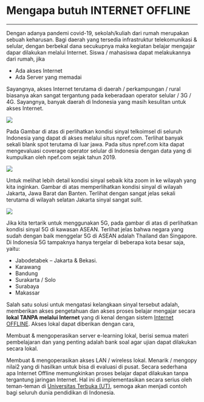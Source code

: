 # Mengapa butuh INTERNET OFFLINE
---
Dengan adanya pandemi covid-19, sekolah/kuliah dari rumah merupakan sebuah keharusan. Bagi daerah yang tersedia infrastruktur telekomunikasi & selular, dengan berbekal dana secukupnya maka kegiatan belajar mengajar dapar dilakukan melalui Internet. Siswa / mahasiswa dapat melakukannya dari rumah, jika

- Ada akses Internet
- Ada Server yang memadai

Sayangnya, akses Internet terutama di daerah / perkampungan / rural biasanya akan sangat tergantung pada keberadaan operator selular / 3G / 4G. Sayangnya, banyak daerah di Indonesia yang masih kesulitan untuk akses Internet.

<img src="https://lms.onnocenter.or.id/wiki/images/c/c6/Gambar-npref1.png">

Pada Gambar di atas di perlihatkan kondisi sinyal telkoimsel di seluruh Indonesia yang dapat di akses melalui situs npref.com. Terlihat banyak sekali blank spot terutama di luar jawa. Pada situs npref.com kita dapat mengevaluasi coverage operator selular di Indonesia dengan data yang di kumpulkan oleh npef.com sejak tahun 2019.


<img src="https://lms.onnocenter.or.id/wiki/images/2/26/Gambar-npref2.png">


Untuk melihat lebih detail kondisi sinyal sebaik kita zoom in ke wilayah yang kita inginkan. Gambar di atas memperlihatkan kondisi sinyal di wilayah Jakarta, Jawa Barat dan Banten. Terlihat dengan sangat jelas sekali terutama di wilayah selatan Jakarta sinyal sangat sulit.

<img src="https://lms.onnocenter.or.id/wiki/images/0/04/Gambar-npref3.png">

Jika kita tertarik untuk menggunakan 5G, pada gambar di atas di perlihatkan kondisi sinyal 5G di kawasan ASEAN. 
Terlihat jelas bahwa negara yang sudah dengan baik menggelar 5G di ASEAN adalah Thailand dan Singapore. 
Di Indonesia 5G tampaknya hanya tergelar di beberapa kota besar saja, yaitu:

- Jabodetabek – Jakarta & Bekasi.
- Karawang
- Bandung
- Surakarta / Solo
- Surabaya
- Makassar

Salah satu solusi untuk mengatasi kelangkaan sinyal tersebut adalah, memberikan akses pengetahuan dan akses proses belajar mengajar secara <b>lokal TANPA melalui Internet</b> yang di kenal dengan sistem [Internet OFFLINE](readme.md). 
Akses lokal dapat diberikan dengan cara,

Membuat & mengoperasikan server e-learning lokal, 
berisi semua materi pembelajaran dan yang penting adalah bank soal agar ujian dapat dilakukan secara lokal.

Membuat & mengoperasikan akses LAN / wireless lokal.
Menarik / mengopy nilai2 yang di hasilkan untuk bisa di evaluasi di pusat.
Secara sederhana apa Internet Offline memungkinkan proses belajar dapat dilakukan tanpa tergantung jaringan Internet. Hal ini di implementasikan secara serius oleh teman-teman di [Universitas Terbuka (UT)](https://www.ut.ac.id/), 
semoga akan menjadi contoh bagi seluruh dunia pendidikan di Indonesia.
